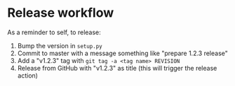 # Release workflow

As a reminder to self, to release:
  1. Bump the version in `setup.py`
  2. Commit to master with a message something like "prepare 1.2.3 release"
  3. Add a "v1.2.3" tag with `git tag -a <tag name> REVISION`
  4. Release from GitHub with "v1.2.3" as title (this will trigger the release action)
